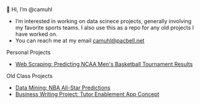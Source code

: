 👋 Hi, I’m @camuhl
- I’m interested in working on data scinece projects, generally involving my favorite sports teams. I also use this as a repo for any old projects I have worked on.
- You can reach me at my email camuhl@pacbell.net

Personal Projects
- [Web Scraping: Predicting NCAA Men's Basketball Tournament Results](https://github.com/camuhl/MMPredict)


Old Class Projects
- [Data Mining: NBA All-Star Predictions](https://github.com/camuhl/Data_Mining_Class_Project)
- [Business Writing Project: Tutor Enablement App Concept](https://github.com/camuhl/AtoZ)
<!---
camuhl/camuhl is a ✨ special ✨ repository because its `README.md` (this file) appears on your GitHub profile.
You can click the Preview link to take a look at your changes.
--->
